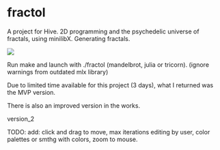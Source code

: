 # fractol
A project for Hive. 2D programming and the psychedelic universe of fractals, using minilibX.
Generating fractals.

![](https://github.com/kona3b/42_Hive_fractol/blob/main/fractal.gif)

Run make and launch with ./fractol <fractal name> (mandelbrot, julia or tricorn). (ignore warnings from outdated mlx library)

Due to limited time available for this project (3 days), what I returned was the MVP version.

There is also an improved version in the works.

version_2

TODO:
add: click and drag to move, max iterations editing by user, color palettes or smthg with colors, zoom to mouse.